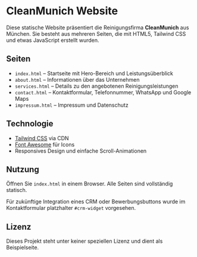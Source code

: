 # CleanMunich Website

Diese statische Website präsentiert die Reinigungsfirma **CleanMunich** aus München.
Sie besteht aus mehreren Seiten, die mit HTML5, Tailwind CSS und etwas JavaScript erstellt wurden.

## Seiten
- `index.html` – Startseite mit Hero-Bereich und Leistungsüberblick
- `about.html` – Informationen über das Unternehmen
- `services.html` – Details zu den angebotenen Reinigungsleistungen
- `contact.html` – Kontaktformular, Telefonnummer, WhatsApp und Google Maps
- `impressum.html` – Impressum und Datenschutz

## Technologie
- [Tailwind CSS](https://tailwindcss.com/) via CDN
- [Font Awesome](https://fontawesome.com/) für Icons
- Responsives Design und einfache Scroll-Animationen

## Nutzung
Öffnen Sie `index.html` in einem Browser. Alle Seiten sind vollständig statisch.

Für zukünftige Integration eines CRM oder Bewerbungsbuttons wurde im Kontaktformular
platzhalter `#crm-widget` vorgesehen.

## Lizenz
Dieses Projekt steht unter keiner speziellen Lizenz und dient als Beispielseite.
